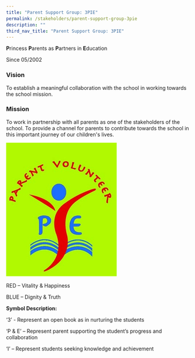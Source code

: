 ```yaml
---
title: "Parent Support Group: 3PIE"
permalink: /stakeholders/parent-support-group-3pie
description: ""
third_nav_title: "Parent Support Group: 3PIE"
---
```

**P**rincess **P**arents as **P**artners in **E**ducation

Since 05/2002

### Vision

To establish a meaningful collaboration with the school in working towards the school mission.

### Mission

To work in partnership with all parents as one of the stakeholders of the school. To provide a channel for parents to contribute towards the school in this important journey of our children's lives.

![](/images/3%20pie%20logo-final.jpg)

RED – Vitality & Happiness

BLUE – Dignity & Truth

**Symbol Description:**

‘3’ - Represent an open book as in nurturing the students

‘P & E’ – Represent parent supporting the student’s progress and collaboration

‘I’ – Represent students seeking knowledge and achievement

